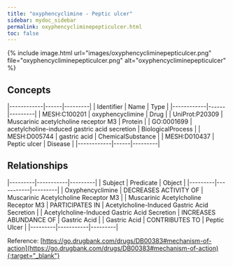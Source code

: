 ```yaml
---
title: "oxyphencyclimine - Peptic ulcer"
sidebar: mydoc_sidebar
permalink: oxyphencycliminepepticulcer.html
toc: false 
---
```


{% include image.html url="images/oxyphencycliminepepticulcer.png" file="oxyphencycliminepepticulcer.png" alt="oxyphencycliminepepticulcer" %}

## Concepts

|------------|------|---------|
| Identifier | Name | Type    |
|------------|------|---------|
| MESH:C100201 | oxyphencyclimine | Drug |
| UniProt:P20309 | Muscarinic acetylcholine receptor M3 | Protein |
| GO:0001699 | acetylcholine-induced gastric acid secretion | BiologicalProcess |
| MESH:D005744 | gastric acid | ChemicalSubstance |
| MESH:D010437 | Peptic ulcer | Disease |
|------------|------|---------|

## Relationships

|---------|-----------|---------|
| Subject | Predicate | Object  |
|---------|-----------|---------|
| Oxyphencyclimine | DECREASES ACTIVITY OF | Muscarinic Acetylcholine Receptor M3 |
| Muscarinic Acetylcholine Receptor M3 | PARTICIPATES IN | Acetylcholine-Induced Gastric Acid Secretion |
| Acetylcholine-Induced Gastric Acid Secretion | INCREASES ABUNDANCE OF | Gastric Acid |
| Gastric Acid | CONTRIBUTES TO | Peptic Ulcer |
|---------|-----------|---------|

Reference: [https://go.drugbank.com/drugs/DB00383#mechanism-of-action](https://go.drugbank.com/drugs/DB00383#mechanism-of-action){:target="_blank"}